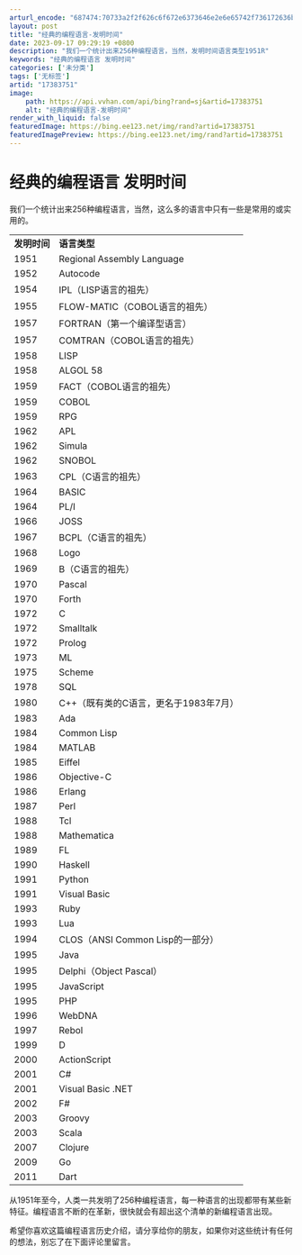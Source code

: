 ```yaml
---
arturl_encode: "687474:70733a2f2f626c6f672e6373646e2e6e65742f736172636b33:2f61727469636c652f64657461696c732f3137333833373531"
layout: post
title: "经典的编程语言-发明时间"
date: 2023-09-17 09:29:19 +0800
description: "我们一个统计出来256种编程语言，当然，发明时间语言类型1951R"
keywords: "经典的编程语言 发明时间"
categories: ['未分类']
tags: ['无标签']
artid: "17383751"
image:
    path: https://api.vvhan.com/api/bing?rand=sj&artid=17383751
    alt: "经典的编程语言-发明时间"
render_with_liquid: false
featuredImage: https://bing.ee123.net/img/rand?artid=17383751
featuredImagePreview: https://bing.ee123.net/img/rand?artid=17383751
---
```


# 经典的编程语言 发明时间

我们一个统计出来256种编程语言，当然，这么多的语言中只有一些是常用的或实用的。
  
  

|  |  |
| --- | --- |
| **发明时间** | **语言类型** |
| 1951 | Regional Assembly Language |
| 1952 | Autocode |
| 1954 | IPL（LISP语言的祖先） |
| 1955 | FLOW-MATIC（COBOL语言的祖先） |
| 1957 | FORTRAN（第一个编译型语言） |
| 1957 | COMTRAN（COBOL语言的祖先） |
| 1958 | LISP |
| 1958 | ALGOL 58 |
| 1959 | FACT（COBOL语言的祖先） |
| 1959 | COBOL |
| 1959 | RPG |
| 1962 | APL |
| 1962 | Simula |
| 1962 | SNOBOL |
| 1963 | CPL（C语言的祖先） |
| 1964 | BASIC |
| 1964 | PL/I |
| 1966 | JOSS |
| 1967 | BCPL（C语言的祖先） |
| 1968 | Logo |
| 1969 | B（C语言的祖先） |
| 1970 | Pascal |
| 1970 | Forth |
| 1972 | C |
| 1972 | Smalltalk |
| 1972 | Prolog |
| 1973 | ML |
| 1975 | Scheme |
| 1978 | SQL |
| 1980 | C++（既有类的C语言，更名于1983年7月） |
| 1983 | Ada |
| 1984 | Common Lisp |
| 1984 | MATLAB |
| 1985 | Eiffel |
| 1986 | Objective-C |
| 1986 | Erlang |
| 1987 | Perl |
| 1988 | Tcl |
| 1988 | Mathematica |
| 1989 | FL |
| 1990 | Haskell |
| 1991 | Python |
| 1991 | Visual Basic |
| 1993 | Ruby |
| 1993 | Lua |
| 1994 | CLOS（ANSI Common Lisp的一部分） |
| 1995 | Java |
| 1995 | Delphi（Object Pascal） |
| 1995 | JavaScript |
| 1995 | PHP |
| 1996 | WebDNA |
| 1997 | Rebol |
| 1999 | D |
| 2000 | ActionScript |
| 2001 | C# |
| 2001 | Visual Basic .NET |
| 2002 | F# |
| 2003 | Groovy |
| 2003 | Scala |
| 2007 | Clojure |
| 2009 | Go |
| 2011 | Dart |

  

从1951年至今，人类一共发明了256种编程语言，每一种语言的出现都带有某些新特征。编程语言不断的在革新，很快就会有超出这个清单的新编程语言出现。
  
  

希望你喜欢这篇编程语言历史介绍，请分享给你的朋友，如果你对这些统计有任何的想法，别忘了在下面评论里留言。